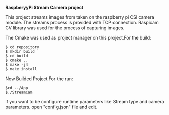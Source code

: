 **RaspberyyPi Stream Camera project**

This project streams images from taken on the raspberry pi CSI camera module. The streams process is provided with TCP connection. Raspicam CV library was used for the process of capturing images.

The Cmake was used as project manager on this project.For the build:
    
    $ cd repository
    $ mkdir build
    $ cd build
    $ cmake ..
    $ make -j4
    $ make install

Now Builded Project.For the run:
    
    $cd ../App
    $./StreamCam

if you want to be configure runtime parameters like Stream type and camera parameters. open "config.json" file and edit.